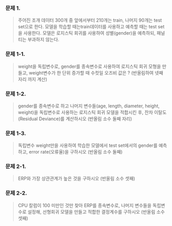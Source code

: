 ### 문제 1. 
> 주어진 조개 데이터 300개 중 앞에서부터 210개는 train, 나머지 90개는 test set으로 한다. 
> 모델을 학습할 때는train데이터를 사용하고 예측할 때는 test set을 사용한다. 
> 모델은 로지스틱 회귀를 사용하여 성별(gender)을 예측하되, 패널티는 부과하지 않는다.

### 문제 1-1. 
> weight을 독립변수로, gender를 종속변수로 사용하여 로지스틱 회귀 모형을 만들고, 
> weight변수가 한 단위 증가할 때 수컷일 오즈비 값은 ? 
> (반올림하여 넷째자리 까지 계산)

### 문제 1-2. 
> gender를 종속변수로 하고 나머지 변수들(age, length, diameter, height, weight)을 독립변수로 사용하는
> 로지스틱 회귀 모델을 적합시킨 후, 잔차 이탈도(Residual Deviance)를 계산하시오 
> (반올림 소수 둘째 자리)

### 문제 1-3. 
> 독립변수 weight만을 사용하여 학습한 모델에서 test set에서의 gender를 예측하고, 
> error rate(오류율)을 구하시오 
> (반올림 소수 둘째)


### 문제 2-1. 
> ERP와 가장 상관관계가 높은 것을 구하시오 
> (반올림 소수 셋째)

### 문제 2-2. 
> CPU 칼럼이 100 미만인 것만 찾아 ERP를 종속변수로, 나머지 변수들을 독립변수로 
> 설정해, 선형회귀 모델을 만들고 적합한 결정계수를 구하시오 
> (반올림 소수 셋째)
